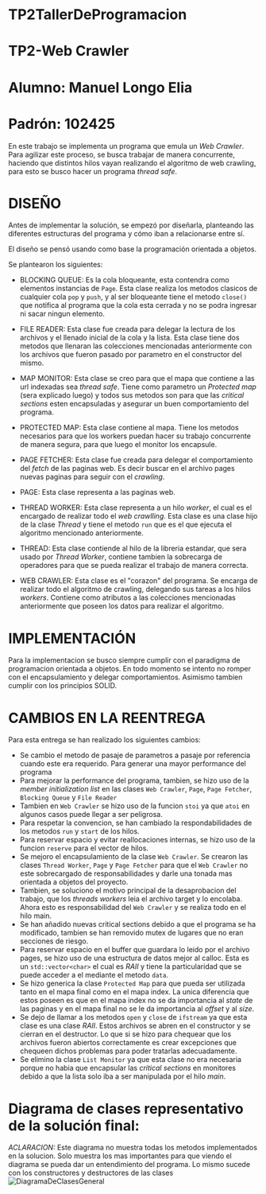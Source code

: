 # TP2TallerDeProgramacion
# TP2-Web Crawler
# Alumno: Manuel Longo Elia
# Padrón: 102425

En este trabajo se implementa un programa que emula un *Web Crawler*. Para agilizar este proceso, se busca trabajar de manera concurrente, haciendo que distintos hilos vayan realizando el algoritmo de web crawling, para esto se busco hacer un programa *thread safe*.

# DISEÑO

Antes de implementar la solución, se empezó por diseñarla, planteando las diferentes estructuras del programa y cómo iban a relacionarse entre sí. 

El diseño se pensó usando como base la programación orientada a objetos.

Se plantearon los siguientes:

- BLOCKING QUEUE: Es la cola bloqueante, esta contendra como elementos instancias de `Page`. Esta clase realiza los metodos clasicos de cualquier cola `pop` y `push`, y al ser bloqueante tiene el metodo `close()` que notifica al programa que la cola esta cerrada y no se podra ingresar ni sacar ningun elemento.

- FILE READER: Esta clase fue creada para delegar la lectura de los archivos y el llenado inicial de la cola y la lista. Esta clase tiene dos metodos que llenaran las colecciones mencionadas anteriormente con los archivos que fueron pasado por parametro en el constructor del mismo.

- MAP MONITOR: Esta clase se creo para que el mapa que contiene a las url indexadas sea *thread safe*. Tiene como parametro un *Protected map* (sera explicado luego) y todos sus metodos son para que las *critical sections* esten encapsuladas y asegurar un buen comportamiento del programa.

- PROTECTED MAP: Esta clase contiene al mapa. Tiene los metodos necesarios para que los workers puedan hacer su trabajo concurrente de manera segura, para que luego el monitor los encapsule.

- PAGE FETCHER: Esta clase fue creada para delegar el comportamiento del *fetch* de las paginas web. Es decir buscar en el archivo pages nuevas paginas para seguir con el *crawling*.

- PAGE: Esta clase representa a las paginas web.

- THREAD WORKER: Esta clase representa a un hilo *worker*, el cual es el encargado de realizar todo el *web crawlling*. Esta clase es una clase hijo de la clase *Thread* y tiene el metodo `run` que es el que ejecuta el algoritmo mencionado anteriormente.

- THREAD: Esta clase contiende al hilo de la libreria estandar, que sera usado por *Thread Worker*, contiene tambien la sobrecarga de operadores para que se pueda realizar el trabajo de manera correcta.

- WEB CRAWLER: Esta clase es el "corazon" del programa. Se encarga de realizar todo el algoritmo de crawling, delegando sus tareas a los hilos *workers*. Contiene como atributos a las colecciones mencionadas anteriormente que poseen los datos para realizar el algoritmo.

# IMPLEMENTACIÓN

Para la implementacion se busco siempre cumplir con el paradigma de programacion orientada a objetos. En todo momento se intento no romper con el encapsulamiento y delegar comportamientos. Asimismo tambien cumplir con los principios SOLID.

# CAMBIOS EN LA REENTREGA

Para esta entrega se han realizado los siguientes cambios:

- Se cambio el metodo de pasaje de parametros a pasaje por referencia cuando este era requerido. Para generar una mayor performance del programa
- Para mejorar la performance del programa, tambien, se hizo uso de la *member initialization list* en las clases `Web Crawler`, `Page`, `Page Fetcher`, `Blocking Queue` y `File Reader`
- Tambien en `Web Crawler` se hizo uso de la funcion `stoi` ya que `atoi` en algunos casos puede llegar a ser peligrosa.
- Para respetar la convencion, se han cambiado la respondabilidades de los metodos `run` y `start` de los hilos.
- Para reservar espacio y evitar reallocaciones internas, se hizo uso de la funcion `reserve` para el vector de hilos.
- Se mejoro el encapsulamiento de la clase `Web Crawler`. Se crearon las clases `Thread Worker`, `Page` y `Page Fetcher` para que el `Web Crawler` no este sobrecargado de responsabilidades y darle una tonada mas orientada a objetos del proyecto.
- Tambien, se soluciono el motivo principal de la desaprobacion del trabajo, que los *threads workers* leia el archivo target y lo encolaba. Ahora esto es responsabilidad del `Web Crawler` y se realiza todo en el hilo main.
- Se han añadido nuevas critical sections debido a que el programa se ha modificado, tambien se han removido mutex de lugares que no eran secciones de riesgo.
- Para reservar espacio en el buffer que guardara lo leido por el archivo pages, se hizo uso de una estructura de datos mejor al calloc. Esta es un `std::vector<char>` el cual es *RAII* y tiene la particularidad que se puede acceder a el mediante el metodo `data`.
- Se hizo generica la clase `Protected Map` para que pueda ser utilizada tanto en el mapa final como en el mapa index. La unica diferencia que estos poseen es que en el mapa index no se da importancia al *state* de las paginas y en el mapa final no se le da importancia al *offset* y al *size*.
- Se dejo de llamar a los metodos `open` y `close` de `ifstream` ya que esta clase es una clase *RAII*. Estos archivos se abren en el constructor y se cierran en el destructor. Lo que si se hizo para chequear que los archivos fueron abiertos correctamente es crear excepciones que chequeen dichos problemas para poder tratarlas adecuadamente.
- Se elimino la clase `List Monitor` ya que esta clase no era necesaria porque no habia que encapsular las *critical sections* en monitores debido a que la lista solo iba a ser manipulada por el hilo *main*.


# Diagrama de clases representativo de la solución final:
*ACLARACION:* Este diagrama no muestra todas los metodos implementados en la solucion. Solo muestra los mas importantes para que viendo el diagrama se pueda dar un entendimiento del programa. Lo mismo sucede con los constructores y destructores de las clases
![DiagramaDeClasesGeneral](https://user-images.githubusercontent.com/45469722/119423632-153ace80-bcda-11eb-98d5-9c2dcf822b00.png)


